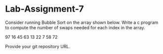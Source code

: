 # Lab-Assignment-7

Consider running Bubble Sort on the array shown below. Write a c program to compute the number of swaps needed for each index in the array. 

97  16  45  63  13  22  7  58  72

Provide your git repository URL. 
